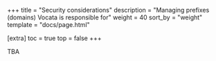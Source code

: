 <!--
SPDX-FileCopyrightText: © 2023 Dominik George <nik@naturalnet.de>

SPDX-License-Identifier: LGPL-3.0-or-later OR CC-BY-SA-4.0+
-->

+++
title = "Security considerations"
description = "Managing prefixes (domains) Vocata is responsible for"
weight = 40
sort_by = "weight"
template = "docs/page.html"

[extra]
toc = true
top = false
+++

TBA
